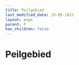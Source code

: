 ```yaml
---
title: Peilgebied
last_modified_date: 19-09-2023
layout: page
parent: P
has_children: false
---
```


Peilgebied
==========


